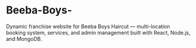 # Beeba-Boys-
Dynamic franchise website for Beeba Boys Haircut — multi-location booking system, services, and admin management built with React, Node.js, and MongoDB.
